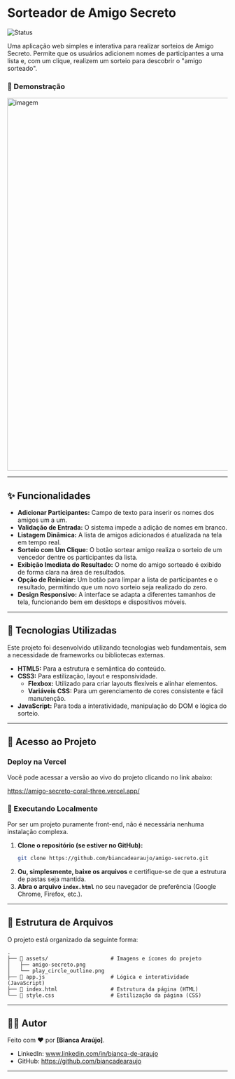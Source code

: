 # Sorteador de Amigo Secreto

![Status](https://img.shields.io/badge/status-concluído-brightgreen)

Uma aplicação web simples e interativa para realizar sorteios de Amigo Secreto. Permite que os usuários adicionem nomes de participantes a uma lista e, com um clique, realizem um sorteio para descobrir o "amigo sorteado".

### 📸 Demonstração

<img width="1885" height="850" alt="imagem" src="https://github.com/user-attachments/assets/9deecb68-e04e-4a03-b08d-7b1842adad7f" />

---

## ✨ Funcionalidades

-   **Adicionar Participantes:** Campo de texto para inserir os nomes dos amigos um a um.
-   **Validação de Entrada:** O sistema impede a adição de nomes em branco.
-   **Listagem Dinâmica:** A lista de amigos adicionados é atualizada na tela em tempo real.
-   **Sorteio com Um Clique:** O botão sortear amigo realiza o sorteio de um vencedor dentre os participantes da lista.
-   **Exibição Imediata do Resultado:** O nome do amigo sorteado é exibido de forma clara na área de resultados.
-   **Opção de Reiniciar:** Um botão para limpar a lista de participantes e o resultado, permitindo que um novo sorteio seja realizado do zero.
-   **Design Responsivo:** A interface se adapta a diferentes tamanhos de tela, funcionando bem em desktops e dispositivos móveis.

---

## 🚀 Tecnologias Utilizadas

Este projeto foi desenvolvido utilizando tecnologias web fundamentais, sem a necessidade de frameworks ou bibliotecas externas.

-   **HTML5:** Para a estrutura e semântica do conteúdo.
-   **CSS3:** Para estilização, layout e responsividade.
    -   **Flexbox:** Utilizado para criar layouts flexíveis e alinhar elementos.
    -   **Variáveis CSS:** Para um gerenciamento de cores consistente e fácil manutenção.
-   **JavaScript:** Para toda a interatividade, manipulação do DOM e lógica do sorteio.

---

## 🔗 Acesso ao Projeto

### Deploy na Vercel
Você pode acessar a versão ao vivo do projeto clicando no link abaixo:

<a href="https://seu-projeto-amigo-secreto.vercel.app/" target="_blank" rel="noopener noreferrer">https://amigo-secreto-coral-three.vercel.app/</a>

### 🔧 Executando Localmente
Por ser um projeto puramente front-end, não é necessária nenhuma instalação complexa.

1.  **Clone o repositório (se estiver no GitHub):**
    ```bash
    git clone https://github.com/biancadearaujo/amigo-secreto.git
    ```
2.  **Ou, simplesmente, baixe os arquivos** e certifique-se de que a estrutura de pastas seja mantida.
3.  **Abra o arquivo `index.html`** no seu navegador de preferência (Google Chrome, Firefox, etc.).


---

## 📂 Estrutura de Arquivos

O projeto está organizado da seguinte forma:
```
.
├── 📂 assets/                    # Imagens e ícones do projeto
│   ├── amigo-secreto.png         
│   └── play_circle_outline.png
├── 📜 app.js                     # Lógica e interatividade (JavaScript)
├── 📄 index.html                 # Estrutura da página (HTML)
└── 🎨 style.css                  # Estilização da página (CSS)
```
---

## 👨‍💻 Autor

Feito com ❤️ por **[Bianca Araújo]**.

-   LinkedIn: www.linkedin.com/in/bianca-de-araujo
-   GitHub: https://github.com/biancadearaujo

---
